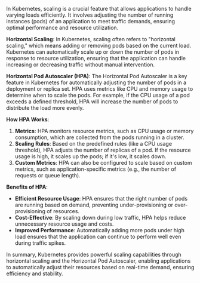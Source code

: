 In Kubernetes, scaling is a crucial feature that allows applications to handle varying loads efficiently. It involves adjusting the number of running instances (pods) of an application to meet traffic demands, ensuring optimal performance and resource utilization.

**Horizontal Scaling**: In Kubernetes, scaling often refers to "horizontal scaling," which means adding or removing pods based on the current load. Kubernetes can automatically scale up or down the number of pods in response to resource utilization, ensuring that the application can handle increasing or decreasing traffic without manual intervention.

**Horizontal Pod Autoscaler (HPA)**: The Horizontal Pod Autoscaler is a key feature in Kubernetes for automatically adjusting the number of pods in a deployment or replica set. HPA uses metrics like CPU and memory usage to determine when to scale the pods. For example, if the CPU usage of a pod exceeds a defined threshold, HPA will increase the number of pods to distribute the load more evenly.

**How HPA Works**:
1. **Metrics**: HPA monitors resource metrics, such as CPU usage or memory consumption, which are collected from the pods running in a cluster.
2. **Scaling Rules**: Based on the predefined rules (like a CPU usage threshold), HPA adjusts the number of replicas of a pod. If the resource usage is high, it scales up the pods; if it's low, it scales down.
3. **Custom Metrics**: HPA can also be configured to scale based on custom metrics, such as application-specific metrics (e.g., the number of requests or queue length).

**Benefits of HPA**:
- **Efficient Resource Usage**: HPA ensures that the right number of pods are running based on demand, preventing under-provisioning or over-provisioning of resources.
- **Cost-Effective**: By scaling down during low traffic, HPA helps reduce unnecessary resource usage and costs.
- **Improved Performance**: Automatically adding more pods under high load ensures that the application can continue to perform well even during traffic spikes.

In summary, Kubernetes provides powerful scaling capabilities through horizontal scaling and the Horizontal Pod Autoscaler, enabling applications to automatically adjust their resources based on real-time demand, ensuring efficiency and stability.
